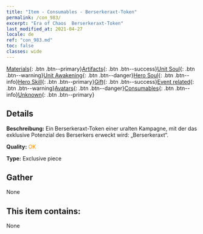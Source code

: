 ```yaml
---
title: "Item - Consumables - Berserkeraxt-Token"
permalink: /con_983/
excerpt: "Era of Chaos  Berserkeraxt-Token"
last_modified_at: 2021-04-27
locale: de
ref: "con_983.md"
toc: false
classes: wide
---
```

 [Materials](/ItemsDE/){: .btn .btn--primary}[Artifacts](/ItemsDE/Artifacts/){: .btn .btn--success}[Unit Soul](/ItemsDE/UnitSoul/){: .btn .btn--warning}[Unit Awakening](/ItemsDE/UnitAwakening/){: .btn .btn--danger}[Hero Soul](/ItemsDE/HeroSoul/){: .btn .btn--info}[Hero Skill](/ItemsDE/HeroSkill/){: .btn .btn--primary}[Gift](/ItemsDE/Gift/){: .btn .btn--success}[Event related](/ItemsDE/Events/){: .btn .btn--warning}[Avatars](/ItemsDE/Avatars/){: .btn .btn--danger}[Consumables](/ItemsDE/Consumables/){: .btn .btn--info}[Unknown](/ItemsDE/Unknown/){: .btn .btn--primary}

## Details
 **Beschreibung:** Ein Berserkeraxt-Token einer uralten Kampagne, mit der das exklusive Potenzial des Berserkers erweckt wird: „Berserkeraxt“.

 **Quality:** <span style="color: #FF8C00">OK</span>

 **Type:** Exclusive piece

## Gather

  None

## This item contains:

  None

